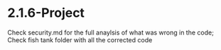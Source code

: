# 2.1.6-Project

Check security.md for the full anaylsis of what was wrong in the code; Check fish tank folder with all the corrected code
